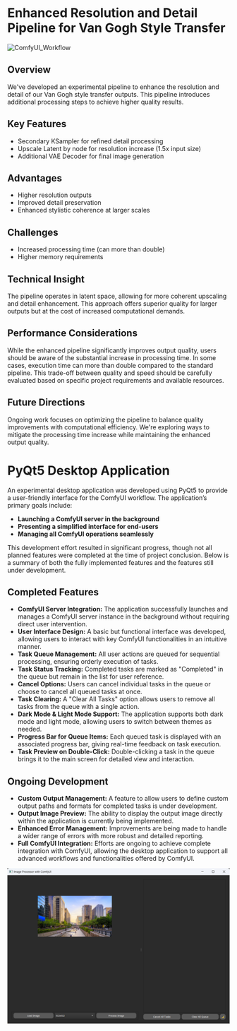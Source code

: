 # Enhanced Resolution and Detail Pipeline for Van Gogh Style Transfer

![ComfyUI_Workflow](experimentals_worflow.png)

## Overview
We've developed an experimental pipeline to enhance the resolution and detail of our Van Gogh style transfer outputs. This pipeline introduces additional processing steps to achieve higher quality results.

## Key Features
- Secondary KSampler for refined detail processing
- Upscale Latent by node for resolution increase (1.5x input size)
- Additional VAE Decoder for final image generation

## Advantages
- Higher resolution outputs
- Improved detail preservation
- Enhanced stylistic coherence at larger scales

## Challenges
- Increased processing time (can more than double)
- Higher memory requirements

## Technical Insight
The pipeline operates in latent space, allowing for more coherent upscaling and detail enhancement. This approach offers superior quality for larger outputs but at the cost of increased computational demands.

## Performance Considerations
While the enhanced pipeline significantly improves output quality, users should be aware of the substantial increase in processing time. In some cases, execution time can more than double compared to the standard pipeline. This trade-off between quality and speed should be carefully evaluated based on specific project requirements and available resources.

## Future Directions
Ongoing work focuses on optimizing the pipeline to balance quality improvements with computational efficiency. We're exploring ways to mitigate the processing time increase while maintaining the enhanced output quality.
# PyQt5 Desktop Application

An experimental desktop application was developed using PyQt5 to provide a user-friendly interface for the ComfyUI workflow. The application’s primary goals include:

- **Launching a ComfyUI server in the background**
- **Presenting a simplified interface for end-users**
- **Managing all ComfyUI operations seamlessly**

This development effort resulted in significant progress, though not all planned features were completed at the time of project conclusion. Below is a summary of both the fully implemented features and the features still under development.

## Completed Features
- **ComfyUI Server Integration:** The application successfully launches and manages a ComfyUI server instance in the background without requiring direct user intervention.
- **User Interface Design:** A basic but functional interface was developed, allowing users to interact with key ComfyUI functionalities in an intuitive manner.
- **Task Queue Management:** All user actions are queued for sequential processing, ensuring orderly execution of tasks.
- **Task Status Tracking:** Completed tasks are marked as "Completed" in the queue but remain in the list for user reference.
- **Cancel Options:** Users can cancel individual tasks in the queue or choose to cancel all queued tasks at once.
- **Task Clearing:** A "Clear All Tasks" option allows users to remove all tasks from the queue with a single action.
- **Dark Mode & Light Mode Support:** The application supports both dark mode and light mode, allowing users to switch between themes as needed.
- **Progress Bar for Queue Items:** Each queued task is displayed with an associated progress bar, giving real-time feedback on task execution.
- **Task Preview on Double-Click:** Double-clicking a task in the queue brings it to the main screen for detailed view and interaction.

## Ongoing Development
- **Custom Output Management:** A feature to allow users to define custom output paths and formats for completed tasks is under development.
- **Output Image Preview:** The ability to display the output image directly within the application is currently being implemented.
- **Enhanced Error Management:** Improvements are being made to handle a wider range of errors with more robust and detailed reporting.
- **Full ComfyUI Integration:** Efforts are ongoing to achieve complete integration with ComfyUI, allowing the desktop application to support all advanced workflows and functionalities offered by ComfyUI.



![Application Screenshot](./images/app_screen.png)
